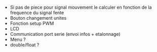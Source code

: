- Si pas de piece pour signal mouvement le calculer en fonction de la frequence du signal fente
- Bouton changement unites
- Fonction setup PWM
- LCD
- Communication port serie (envoi infos + etalonnage)
- Menu ?
- double/float ?